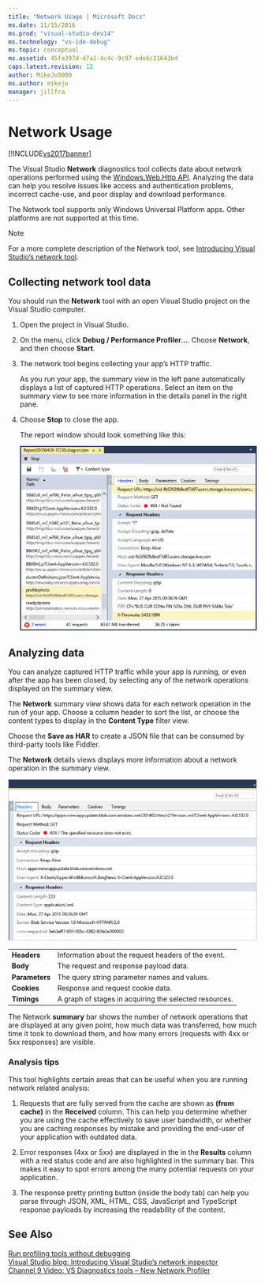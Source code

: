 ```yaml
---
title: "Network Usage | Microsoft Docs"
ms.date: 11/15/2016
ms.prod: "visual-studio-dev14"
ms.technology: "vs-ide-debug"
ms.topic: conceptual
ms.assetid: 45fa397d-d7a1-4c4c-9c97-ede6c21643bd
caps.latest.revision: 12
author: MikeJo5000
ms.author: mikejo
manager: jillfra
---
```

# Network Usage
[!INCLUDE[vs2017banner](../includes/vs2017banner.md)]

The Visual Studio **Network** diagnostics tool collects data about network operations performed using the [Windows.Web.Http API](https://msdn.microsoft.com/library/windows/apps/windows.web.http.aspx). Analyzing the data can help you resolve issues like access and authentication problems, incorrect cache-use, and poor display and download performance.  
  
 The Network tool supports only Windows Universal Platform apps. Other platforms are not supported at this time.  
  
> [!NOTE]
>  For a more complete description of the Network tool, see [Introducing Visual Studio’s network tool](http://blogs.msdn.com/b/visualstudio/archive/2015/05/04/introducing-visual-studio-s-network-tool.aspx).  
  
## Collecting network tool data  
 You should run the **Network** tool with an open Visual Studio project on the Visual Studio computer.  
  
1. Open the project in Visual Studio.  
  
2. On the  menu, click **Debug / Performance Profiler...**. Choose **Network**, and then choose **Start**.  
  
3. The network tool begins collecting your app’s HTTP traffic.  
  
    As you run your app, the summary view in the left pane automatically displays a list of captured HTTP operations. Select an item on the summary view to see more information in the details panel in the right pane.  
  
4. Choose **Stop** to close the app.  
  
   The report window should look something like this:  
  
   ![The Network window](../profiling/media/network-fullwindow.png "NETWORK_FullWindow")  
  
## Analyzing data  
 You can analyze captured HTTP traffic while your app is running, or even after the app has been closed, by selecting any of the network operations displayed on the summary view.  
  
 The **Network** summary view shows data for each network operation in the run of your app. Choose a column header to sort the list, or choose the content types to display in the **Content Type** filter view.  
  
 Choose the **Save as HAR** to create a JSON file that can be consumed by third-party tools like Fiddler.  
  
 The **Network** details views displays more information about a network operation in the summary view.  
  
 ![Network tool details pane](../profiling/media/network-detailsviewpane.png "NETWORK_DetailsViewPane")  
  
|||  
|-|-|  
|**Headers**|Information about the request headers of the event.|  
|**Body**|The request and response payload data.|  
|**Parameters**|The query string parameter names and values.|  
|**Cookies**|Response and request cookie data.|  
|**Timings**|A graph of stages in acquiring the selected resources.|  
  
 The Network **summary** bar shows the number of network operations that are displayed at any given point, how much data was transferred, how much time it took to download them, and how many errors (requests with 4xx or 5xx responses) are visible.  
  
### Analysis tips  
 This tool highlights certain areas that can be useful when you are running network related analysis:  
  
1.  Requests that are fully served from the cache are shown as **(from cache)** in the **Received** column. This can help you determine whether you are using the cache effectively to save user bandwidth, or whether you are caching responses by mistake and providing the end-user of your application with outdated data.  
  
2.  Error responses (4xx or 5xx) are displayed in the in the **Results** column with a red status code and are also highlighted in the summary bar. This makes it easy to spot errors among the many potential requests on your application.  
  
3.  The response pretty printing button (inside the body tab) can help you parse through JSON, XML, HTML, CSS, JavaScript and TypeScript response payloads by increasing the readability of the content.  
  
## See Also  
 [Run profiling tools without debugging](http://msdn.microsoft.com/library/e97ce1a4-62d6-4b8e-a2f7-61576437ff01)   
 [Visual Studio blog: Introducing Visual Studio’s network inspector](http://go.microsoft.com/fwlink/?LinkId=535022)   
 [Channel 9 Video: VS Diagnostics tools – New Network Profiler](http://channel9.msdn.com/Series/ConnectOn-Demand/206)
